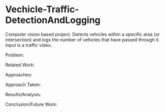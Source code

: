# Vechicle-Traffic-DetectionAndLogging
Computer vision based project. Detects vehicles within a specific area (or intersection) and logs the number of vehicles that have passed through it. Input is a traffic video. 


Problem:


Related Work: 


Approaches:
  
  
  Approach Taken:



Results/Analysis:


Conclusion/Future Work:







